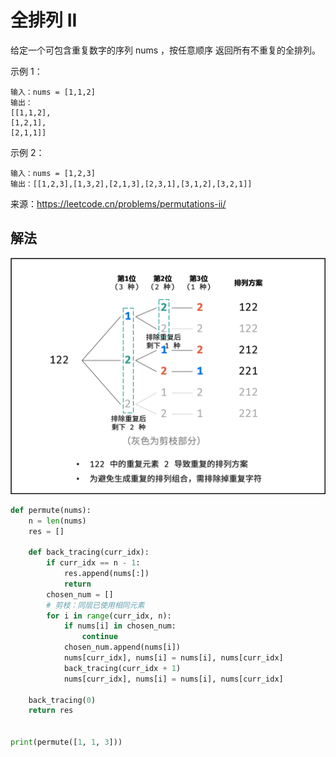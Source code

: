 # 全排列 II
给定一个可包含重复数字的序列 nums ，按任意顺序 返回所有不重复的全排列。

示例 1：
```
输入：nums = [1,1,2]
输出：
[[1,1,2],
[1,2,1],
[2,1,1]]
```

示例 2：
```
输入：nums = [1,2,3]
输出：[[1,2,3],[1,3,2],[2,1,3],[2,3,1],[3,1,2],[3,2,1]]
```

来源：https://leetcode.cn/problems/permutations-ii/

## 解法
![back_tracing_02.png](../images/back_tracing_02.png)
```python
def permute(nums):
    n = len(nums)
    res = []

    def back_tracing(curr_idx):
        if curr_idx == n - 1:
            res.append(nums[:])
            return
        chosen_num = []
        # 剪枝：同层已使用相同元素
        for i in range(curr_idx, n):
            if nums[i] in chosen_num:
                continue
            chosen_num.append(nums[i])
            nums[curr_idx], nums[i] = nums[i], nums[curr_idx]
            back_tracing(curr_idx + 1)
            nums[curr_idx], nums[i] = nums[i], nums[curr_idx]

    back_tracing(0)
    return res


print(permute([1, 1, 3]))
```